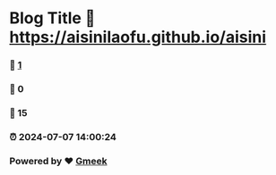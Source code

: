 # Blog Title :link: https://aisinilaofu.github.io/aisini 
### :page_facing_up: [1](https://aisinilaofu.github.io/aisini/tag.html) 
### :speech_balloon: 0 
### :hibiscus: 15 
### :alarm_clock: 2024-07-07 14:00:24 
### Powered by :heart: [Gmeek](https://github.com/Meekdai/Gmeek)

